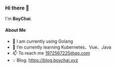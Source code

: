 ### Hi there 👋

<!--
**BoyChai/BoyChai** is a ✨ _special_ ✨ repository because its `README.md` (this file) appears on your GitHub profile.

Here are some ideas to get you started:

- 🔭 I’m currently working on ...
- 🌱 I’m currently learning ...
- 👯 I’m looking to collaborate on ...
- 🤔 I’m looking for help with ...
- 💬 Ask me about ...
- 📫 How to reach me: ...
- 😄 Pronouns: ...
- ⚡ Fun fact: ...
-->

I'm **BoyChai**.

#### About Me

- 🔭 I am currently using Golang 
- 🌱 I’m currently learning Kubernetes、Vue、Java
- 📫 To reach me 1972567225@qq.com
- 💡 Blog: https://blog.boychai.xyz
